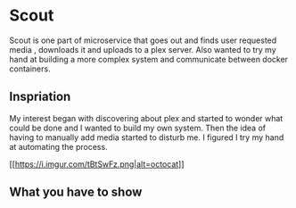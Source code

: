 # Scout
Scout is one part of microservice that goes out and finds user requested media , downloads it and uploads to a plex server. Also wanted to try my hand at building a 
more complex system and communicate between docker containers.


## Inspriation 
My interest began with discovering about plex and started to wonder what could be done and I wanted to build my own system. Then the idea of having to manually 
add media started to disturb me. I figured I try my hand at automating the process.


[[https://i.imgur.com/tBtSwFz.png|alt=octocat]]

## What you have to show
